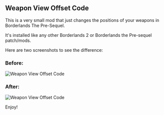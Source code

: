 ## Weapon View Offset Code

This is a very small mod that just changes the positions of your weapons in Borderlands The Pre-Sequel.

It's installed like any other Borderlands 2 or Borderlands the Pre-sequel patch/mods.

Here are two screenshots to see the difference:

### Before: 

![Weapon View Offset Code](https://imgur.com/uxZL4jJ.jpg )

### After:

![Weapon View Offset Code](https://imgur.com/VTW0rVT.jpg)

Enjoy!


